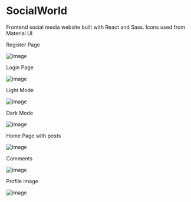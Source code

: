 # SocialWorld
Frontend social media website built with React and Sass. Icons used from Material UI


Register Page

![image](https://user-images.githubusercontent.com/55329336/215529008-583967e6-4e83-4d6a-a9ab-0883c4b1e6ad.png)


Login Page

![image](https://user-images.githubusercontent.com/55329336/215529172-3c644ed9-dc2d-4f2c-8d83-62dc1c48193f.png)


Light Mode

![image](https://user-images.githubusercontent.com/55329336/215529255-fe83d1f9-83cb-41d8-a4d0-0d2cb065424c.png)


Dark Mode

![image](https://user-images.githubusercontent.com/55329336/215529322-81964035-c7f9-4a24-a89f-84c94d65b1c2.png)


Home Page with posts

![image](https://user-images.githubusercontent.com/55329336/215529466-2d495f49-e1f8-4686-a5ed-b74d2306f565.png)


Comments

![image](https://user-images.githubusercontent.com/55329336/215529597-92c154ee-1f3a-4d6b-a8d9-6f285e4d0806.png)


Profile image

![image](https://user-images.githubusercontent.com/55329336/215529660-2b8b913f-fcf3-4612-a8e3-d78f78912557.png)
